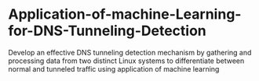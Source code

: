 # Application-of-machine-Learning-for-DNS-Tunneling-Detection
Develop an effective DNS tunneling detection mechanism by gathering and processing data from two distinct Linux systems to differentiate between normal and tunneled traffic using application of machine learning
